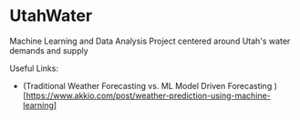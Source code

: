 # UtahWater
Machine Learning and Data Analysis Project centered around Utah's water demands and supply


Useful Links:

- (Traditional Weather Forecasting vs. ML Model Driven Forecasting )[https://www.akkio.com/post/weather-prediction-using-machine-learning]
